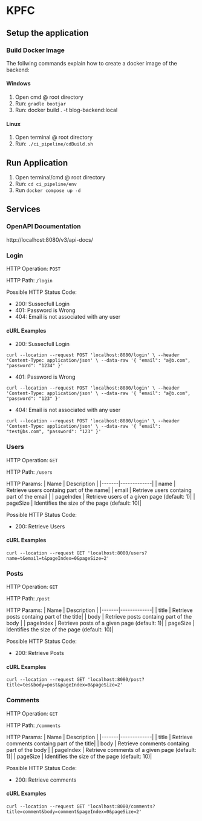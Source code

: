 # KPFC

## Setup the application

### Build Docker Image
The follwing commands explain how to create a docker image of the backend:

#### Windows 
1. Open cmd @ root directory
2. Run: `gradle bootjar`
3. Run: docker build . -t blog-backend:local

#### Linux
1. Open terminal @ root directory
2. Run: `./ci_pipeline/cdBuild.sh`

## Run Application

1. Open terminal/cmd @ root directory
2. Run: `cd ci_pipeline/env`
3. Run `docker compose up -d`


## Services

### OpenAPI Documentation
http://localhost:8080/v3/api-docs/ 

### Login 

HTTP Operation: `POST`

HTTP Path: `/login`

Possible HTTP Status Code:
* 200: Sussecfull Login
* 401: Password is Wrong
* 404: Email is not associated with any user

#### cURL Examples
* 200: Sussecfull Login

`curl --location --request POST 'localhost:8080/login' \
--header 'Content-Type: application/json' \
--data-raw '{
    "email": "a@b.com",
    "password": "1234"
}'`

* 401: Password is Wrong

`curl --location --request POST 'localhost:8080/login' \
--header 'Content-Type: application/json' \
--data-raw '{
    "email": "a@b.com",
    "password": "123"
}'`

* 404: Email is not associated with any user

`curl --location --request POST 'localhost:8080/login' \
--header 'Content-Type: application/json' \
--data-raw '{
    "email": "test@bs.com",
    "password": "123"
}'`

### Users
HTTP Operation: `GET`

HTTP Path: `/users`

HTTP Params: 
|  Name | Description |
|-------|-------------|
| name | Retrieve users containg part of the name|
| email | Retrieve users containg part of the email |
| pageIndex | Retrieve users of a given page (default: 1)|
| pageSize | Identifies the size of the page (default: 10)|

Possible HTTP Status Code:
* 200: Retrieve Users

#### cURL Examples

`curl --location --request GET 'localhost:8080/users?name=t&email=t&pageIndex=0&pageSize=2'`

### Posts

HTTP Operation: `GET`

HTTP Path: `/post`

HTTP Params: 
|  Name | Description |
|-------|-------------|
| title | Retrieve posts containg part of the title|
| body | Retrieve posts containg part of the body |
| pageIndex | Retrieve posts of a given page (default: 1)|
| pageSize | Identifies the size of the page (default: 10)|

Possible HTTP Status Code:
* 200: Retrieve Posts

#### cURL Examples

`curl --location --request GET 'localhost:8080/post?title=tes&body=post&pageIndex=0&pageSize=2'`

### Comments

HTTP Operation: `GET`

HTTP Path: `/comments`

HTTP Params: 
|  Name | Description |
|-------|-------------|
| title | Retrieve comments containg part of the title|
| body | Retrieve comments containg part of the body |
| pageIndex | Retrieve comments of a given page (default: 1)|
| pageSize | Identifies the size of the page (default: 10)|

Possible HTTP Status Code:
* 200: Retrieve comments

#### cURL Examples

`curl --location --request GET 'localhost:8080/comments?title=comment&body=comment&pageIndex=0&pageSize=2'`
